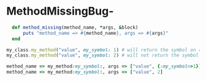 MethodMissingBug-
=================

```ruby
  def method_missing(method_name, *args, &block)
      puts "method_name => #{method_name}, args => #{args}"
  end
```

```ruby
my_class.my_method("value", my_symbol: 1) # will return the symbol on repl
my_class.my_method("value", my_symbol: 2) # will not return the symbol on repl
```

```ruby
method_name => my_method:my_symbol:, args => ["value", {:my_symbol=>1}]
method_name => my_method:my_symbol:, args => ["value", 2]
```
